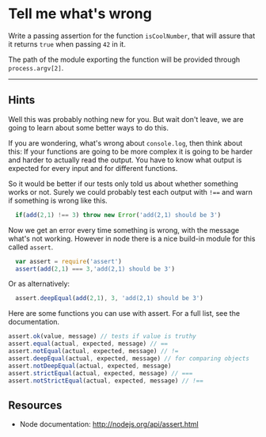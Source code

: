 # Tell me what's wrong

Write a passing assertion for the function `isCoolNumber`, that will assure that
it returns `true` when passing `42` in it.

The path of the module exporting the function will be provided through
`process.argv[2]`.

-----

## Hints

Well this was probably nothing new for you. But wait don't leave, we are going
to learn about some better ways to do this. 

If you are wondering, what's wrong about `console.log`, then think about this: 
If your functions are going to be more complex it is going to be harder and
harder to actually read the output. You have to know what output is expected for
every input and for different functions.

So it would be better if our tests only told us about whether something works or
not. Surely we could probably test each output with `!==` and warn if something
is wrong like this.

```js
  if(add(2,1) !== 3) throw new Error('add(2,1) should be 3')
```

Now we get an error every time something is wrong, with the message what's not
working. However in node there is a nice build-in module for this called
`assert`.

```js
  var assert = require('assert')
  assert(add(2,1) === 3,'add(2,1) should be 3')
```

Or as alternatively:
```js
  assert.deepEqual(add(2,1), 3, 'add(2,1) should be 3')
```

Here are some functions you can use with assert. For a full list, see the 
documentation.
```js
assert.ok(value, message) // tests if value is truthy
assert.equal(actual, expected, message) // ==
assert.notEqual(actual, expected, message) // !=
assert.deepEqual(actual, expected, message) // for comparing objects
assert.notDeepEqual(actual, expected, message)
assert.strictEqual(actual, expected, message) // ===
assert.notStrictEqual(actual, expected, message) // !==
```


## Resources
- Node documentation: http://nodejs.org/api/assert.html
